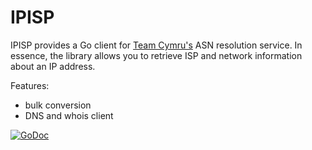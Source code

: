 # IPISP

IPISP provides a Go client for [Team Cymru's](http://www.team-cymru.org/IP-ASN-mapping.html) ASN resolution service. In essence, the library allows you to retrieve ISP and network information about an IP address.

Features:
- bulk conversion
- DNS and whois client


[![GoDoc](https://godoc.org/github.com/golang/gddo?status.svg)](https://godoc.org/github.com/ammario/ipisp)
